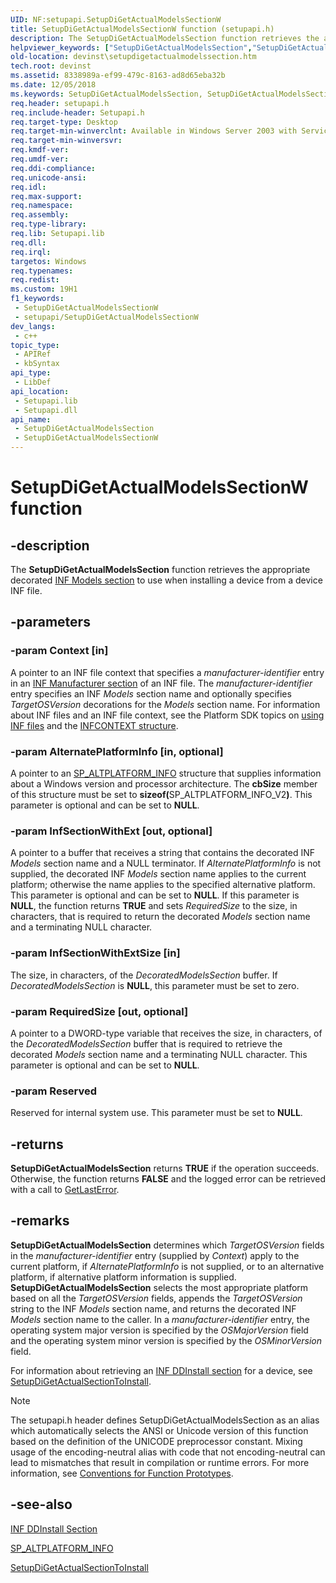 ```yaml
---
UID: NF:setupapi.SetupDiGetActualModelsSectionW
title: SetupDiGetActualModelsSectionW function (setupapi.h)
description: The SetupDiGetActualModelsSection function retrieves the appropriate decorated INF Models section to use when installing a device from a device INF file. (Unicode)
helpviewer_keywords: ["SetupDiGetActualModelsSection","SetupDiGetActualModelsSection function [Device and Driver Installation]","SetupDiGetActualModelsSectionA","SetupDiGetActualModelsSectionW","devinst.setupdigetactualmodelssection","di-rtns_d008a45e-8dbe-4d59-ac12-be4ac28eebcb.xml","setupapi/SetupDiGetActualModelsSection"]
old-location: devinst\setupdigetactualmodelssection.htm
tech.root: devinst
ms.assetid: 8338989a-ef99-479c-8163-ad8d65eba32b
ms.date: 12/05/2018
ms.keywords: SetupDiGetActualModelsSection, SetupDiGetActualModelsSection function [Device and Driver Installation], SetupDiGetActualModelsSectionA, SetupDiGetActualModelsSectionW, devinst.setupdigetactualmodelssection, di-rtns_d008a45e-8dbe-4d59-ac12-be4ac28eebcb.xml, setupapi/SetupDiGetActualModelsSection
req.header: setupapi.h
req.include-header: Setupapi.h
req.target-type: Desktop
req.target-min-winverclnt: Available in Windows Server 2003 with Service Pack 1 (SP1) and later versions of Windows.
req.target-min-winversvr: 
req.kmdf-ver: 
req.umdf-ver: 
req.ddi-compliance: 
req.unicode-ansi: 
req.idl: 
req.max-support: 
req.namespace: 
req.assembly: 
req.type-library: 
req.lib: Setupapi.lib
req.dll: 
req.irql: 
targetos: Windows
req.typenames: 
req.redist: 
ms.custom: 19H1
f1_keywords:
 - SetupDiGetActualModelsSectionW
 - setupapi/SetupDiGetActualModelsSectionW
dev_langs:
 - c++
topic_type:
 - APIRef
 - kbSyntax
api_type:
 - LibDef
api_location:
 - Setupapi.lib
 - Setupapi.dll
api_name:
 - SetupDiGetActualModelsSection
 - SetupDiGetActualModelsSectionW
---
```


# SetupDiGetActualModelsSectionW function


## -description

The <b>SetupDiGetActualModelsSection</b> function retrieves the appropriate decorated <a href="/windows-hardware/drivers/install/inf-models-section">INF Models section</a> to use when installing a device from a device INF file.

## -parameters

### -param Context [in]

A pointer to an INF file context that specifies a <i>manufacturer-identifier</i> entry in an <a href="/windows-hardware/drivers/install/inf-manufacturer-section">INF Manufacturer section</a> of an INF file. The <i>manufacturer-identifier</i> entry specifies an INF <i>Models</i> section name and optionally specifies <i>TargetOSVersion</i> decorations for the <i>Models</i> section name. For information about INF files and an INF file context, see the Platform SDK topics on <a href="/windows/win32/setupapi/using-inf-files">using INF files</a> and the <a href="/windows/win32/api/setupapi/ns-setupapi-infcontext">INFCONTEXT structure</a>.

### -param AlternatePlatformInfo [in, optional]

A pointer to an <a href="/windows/win32/api/setupapi/ns-setupapi-sp_altplatform_info_v2">SP_ALTPLATFORM_INFO</a> structure that supplies information about a Windows version and processor architecture. The <b>cbSize</b> member of this structure must be set to <b>sizeof(</b>SP_ALTPLATFORM_INFO_V2<b>)</b>. This parameter is optional and can be set to <b>NULL</b>.

### -param InfSectionWithExt [out, optional]

A pointer to a buffer that receives a string that contains the decorated INF <i>Models</i> section name and a NULL terminator. If <i>AlternatePlatformInfo</i> is not supplied, the decorated INF <i>Models</i> section name applies to the current platform; otherwise the name applies to the specified alternative platform. This parameter is optional and can be set to <b>NULL</b>. If this parameter is <b>NULL</b>, the function returns <b>TRUE</b> and sets <i>RequiredSize</i> to the size, in characters, that is required to return the decorated <i>Models</i> section name and a terminating NULL character.

### -param InfSectionWithExtSize [in]

 The size, in characters, of the <i>DecoratedModelsSection </i> buffer. If <i>DecoratedModelsSection</i> is <b>NULL</b>, this parameter must be set to zero.

### -param RequiredSize [out, optional]

A pointer to a DWORD-type variable that receives the size, in characters, of the <i>DecoratedModelsSection</i> buffer that is required to retrieve the decorated <i>Models</i> section name and a terminating NULL character. This parameter is optional and can be set to <b>NULL</b>.

### -param Reserved

Reserved for internal system use. This parameter must be set to <b>NULL</b>.

## -returns

<b>SetupDiGetActualModelsSection</b> returns <b>TRUE</b> if the operation succeeds. Otherwise, the function returns <b>FALSE</b> and the logged error can be retrieved with a call to <a href="/windows/win32/api/errhandlingapi/nf-errhandlingapi-getlasterror">GetLastError</a>.

## -remarks

<b>SetupDiGetActualModelsSection</b> determines which <i>TargetOSVersion</i> fields in the <i>manufacturer-identifier</i> entry (supplied by <i>Context</i>) apply to the current platform, if <i>AlternatePlatformInfo</i> is not supplied, or to an alternative platform, if alternative platform information is supplied. <b>SetupDiGetActualModelsSection</b> selects the most appropriate platform based on all the <i>TargetOSVersion</i> fields, appends the <i>TargetOSVersion</i> string to the INF <i>Models</i> section name, and returns the decorated INF <i>Models</i> section name to the caller. In a <i>manufacturer-identifier</i> entry, the operating system major version is specified by the <i>OSMajorVersion</i> field and the operating system minor version is specified by the <i>OSMinorVersion</i> field.

For information about retrieving an <a href="/windows-hardware/drivers/install/inf-ddinstall-section">INF DDInstall section</a> for a device, see <a href="/windows/desktop/api/setupapi/nf-setupapi-setupdigetactualsectiontoinstalla">SetupDiGetActualSectionToInstall</a>.





> [!NOTE]
> The setupapi.h header defines SetupDiGetActualModelsSection as an alias which automatically selects the ANSI or Unicode version of this function based on the definition of the UNICODE preprocessor constant. Mixing usage of the encoding-neutral alias with code that not encoding-neutral can lead to mismatches that result in compilation or runtime errors. For more information, see [Conventions for Function Prototypes](/windows/win32/intl/conventions-for-function-prototypes).

## -see-also

<a href="/windows-hardware/drivers/install/inf-ddinstall-section">INF DDInstall Section</a>



<a href="/windows/win32/api/setupapi/ns-setupapi-sp_altplatform_info_v2">SP_ALTPLATFORM_INFO</a>



<a href="/windows/desktop/api/setupapi/nf-setupapi-setupdigetactualsectiontoinstalla">SetupDiGetActualSectionToInstall</a>
